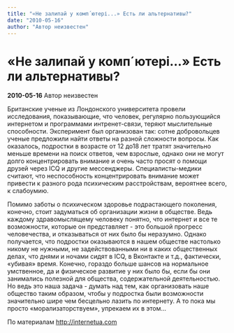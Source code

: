 ```yaml
---
title: "«Не залипай у комп´ютері...» Есть ли альтернативы?"
date: "2010-05-16"
author: "Автор неизвестен"
---
```


# «Не залипай у комп´ютері...» Есть ли альтернативы?

**2010-05-16** Автор неизвестен

Британские ученые из Лондонского университета провели исследования, показывающие, что человек, регулярно пользующийся интернетом и программами интренет-связи, теряют мыслительные способности. Эксперимент был организован так: сотне добровольцев ученые предложили найти ответы на разной сложности вопросы. Как оказалось, подростки в возрасте от 12 до18 лет тратят значительно меньше времени на поиск ответов, чем взрослые, однако они не могут долго концентрировать внимание и очень часто просят о помощи друзей через ICQ и другие мессенджеры. Специалисты-медики считают, что неспособность концентрировать внимание может привести к разного рода психическим расстройствам, вероятнее всего, к слабоумию.

Помимо заботы о психическом здоровье подрастающего поколения, конечно, стоит задуматься об организации жизни в обществе. Ведь каждому здравомыслящему человеку понятно, что интернет и все те возможности, которые он представляет - это большой прогресс человечества, и отказываться от них было бы неразумно. Однако получается, что подростки оказываются в нашем обществе настолько никому не нужными, не задействованными ни в каких общественных делах, что днями и ночами сидят в ICQ, в Вконтакте и т.д., фактически, «убивая» время. Конечно, гораздо больше шансов на нормальное умственное, да и физическое развитие у них было бы, если бы они занимались полезной для общества, содержательной деятельностью. Но ведь это наша задача - думать над тем, как организовать наше общество таким образом, чтобы у подростка были возможности значительно шире чем бесцельно лазить по интернету. А то пока мы просто «морализаторствуем», упрекаем их в этом...

По материалам http://internetua.com